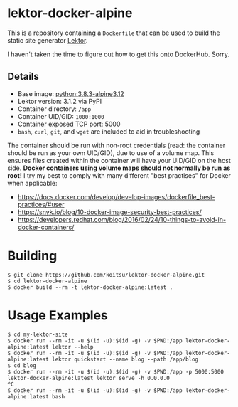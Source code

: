 # lektor-docker-alpine

This is a repository containing a `Dockerfile` that can be used to build the
static site generator [Lektor](https://github.com/lektor/lektor).

I haven't taken the time to figure out how to get this onto DockerHub.  Sorry.

## Details

* Base image: [python:3.8.3-alpine3.12](https://hub.docker.com/_/python)
* Lektor version: 3.1.2 via PyPI
* Container directory: `/app`
* Container UID/GID: `1000:1000`
* Container exposed TCP port: 5000
* `bash`, `curl`, `git`, and `wget` are included to aid in troubleshooting

The container should be run with non-root credentials (read: the container
should be run as your own UID/GID), due to use of a volume map.  This ensures
files created within the container will have your UID/GID on the host side.
**Docker containers using volume maps should not normally be run as root!**
I try my best to comply with many different "best practises" for Docker
when applicable:

* https://docs.docker.com/develop/develop-images/dockerfile_best-practices/#user
* https://snyk.io/blog/10-docker-image-security-best-practices/
* https://developers.redhat.com/blog/2016/02/24/10-things-to-avoid-in-docker-containers/

# Building

```
$ git clone https://github.com/koitsu/lektor-docker-alpine.git
$ cd lektor-docker-alpine
$ docker build --rm -t lektor-docker-alpine:latest .
```

# Usage Examples

```
$ cd my-lektor-site
$ docker run --rm -it -u $(id -u):$(id -g) -v $PWD:/app lektor-docker-alpine:latest lektor --help
$ docker run --rm -it -u $(id -u):$(id -g) -v $PWD:/app lektor-docker-alpine:latest lektor quickstart --name blog --path /app/blog
$ cd blog
$ docker run --rm -it -u $(id -u):$(id -g) -v $PWD:/app -p 5000:5000 lektor-docker-alpine:latest lektor serve -h 0.0.0.0
^C
$ docker run --rm -it -u $(id -u):$(id -g) -v $PWD:/app lektor-docker-alpine:latest bash
```

